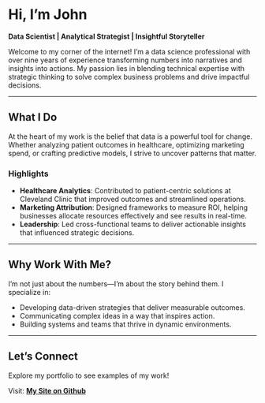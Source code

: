 # **Hi, I’m John**  
**Data Scientist | Analytical Strategist | Insightful Storyteller**  

Welcome to my corner of the internet! I’m a data science professional with over nine years of experience transforming numbers into narratives and insights into actions. My passion lies in blending technical expertise with strategic thinking to solve complex business problems and drive impactful decisions.  

---

## **What I Do**  
At the heart of my work is the belief that data is a powerful tool for change. Whether analyzing patient outcomes in healthcare, optimizing marketing spend, or crafting predictive models, I strive to uncover patterns that matter.  

### **Highlights**  
- **Healthcare Analytics**: Contributed to patient-centric solutions at Cleveland Clinic that improved outcomes and streamlined operations.  
- **Marketing Attribution**: Designed frameworks to measure ROI, helping businesses allocate resources effectively and see results in real-time.  
- **Leadership**: Led cross-functional teams to deliver actionable insights that influenced strategic decisions.  

---

## **Why Work With Me?**  
I’m not just about the numbers—I’m about the story behind them. I specialize in:  
- Developing data-driven strategies that deliver measurable outcomes.  
- Communicating complex ideas in a way that inspires action.  
- Building systems and teams that thrive in dynamic environments.  

---

## **Let’s Connect**  
Explore my portfolio to see examples of my work!

Visit: **[My Site on Github](johnurwin.github.io)**


